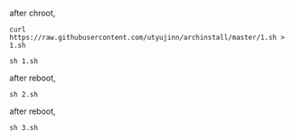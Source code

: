 after chroot,
```
curl https://raw.githubusercontent.com/utyujinn/archinstall/master/1.sh > 1.sh
```
```
sh 1.sh
```

after reboot,
```
sh 2.sh
```

after reboot,
```
sh 3.sh
```